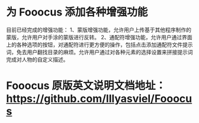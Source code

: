 # 为 Fooocus 添加各种增强功能
目前已经完成的增强功能：
1、蒙版增强功能，允许用户上传基于其他程序制作的蒙版，允许用户对手涂的蒙版进行反转。
2、通配符增强功能，允许用户通过界面上的各种选项的按钮，对通配符进行更方便的操作，包括点击添加通配符文件提示词，免去用户翻找目录的麻烦。允许用户通过对各种元素的选择设置来拼接提示词完成对人物的自定义描述。

# Fooocus 原版英文说明文档地址：https://github.com/lllyasviel/Fooocus
